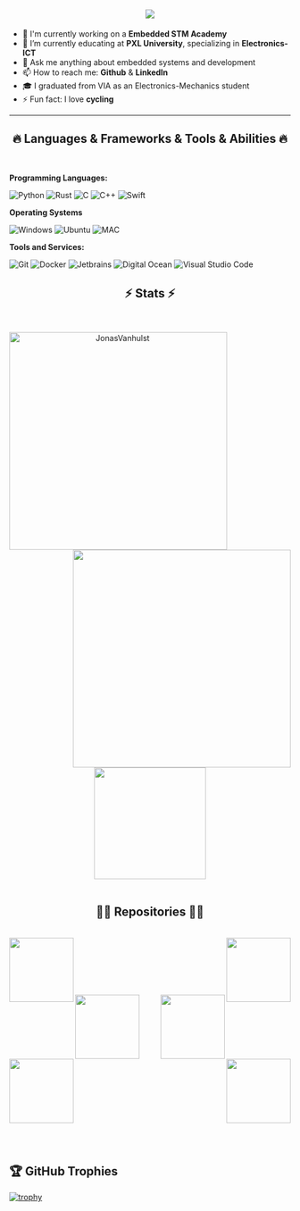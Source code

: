 <h1 align="center">
  <a href="https://git.io/typing-svg">
    <img src="https://readme-typing-svg.herokuapp.com?lines=Hi👋,+I'm+Jonas+Vanhulst&center=true&size=20">
  </a>
</h1>

- 🔭 I'm currently working on a **Embedded STM Academy**
- 🌱 I’m currently educating at **PXL University**, specializing in **Electronics-ICT**
- 💬 Ask me anything about embedded systems and development
- 📫 How to reach me: **Github** & **LinkedIn**
- 🎓 I graduated from VIA as an Electronics-Mechanics student
- ⚡ Fun fact: I love **cycling**


<hr>
<h2 align="center">🔥 Languages & Frameworks & Tools & Abilities 🔥</h2>
<br>

**Programming Languages:**

![Python](https://img.shields.io/badge/Code-Python-informational?style=flat&logo=python&logoColor=white&color=6aa6f8)
![Rust](https://img.shields.io/badge/Code-Rust-informational?style=flat&logo=rust&logoColor=white&color=6aa6f8)
![C](https://img.shields.io/badge/Code-C-informational?style=flat&logo=c&logoColor=white&color=6aa6f8)
![C++](https://img.shields.io/badge/Code-C++-informational?style=flat&logo=cplusplus&logoColor=white&color=6aa6f8)
![Swift](https://img.shields.io/badge/Code-swift-informational?style=flat&logo=swift&logoColor=white&color=6aa6f8)


**Operating Systems**

![Windows](https://img.shields.io/badge/OS-Windows-informational?style=flat&logo=windows&logoColor=white&color=6aa6f8)
![Ubuntu](https://img.shields.io/badge/OS-Ubuntu-informational?style=flat&logo=ubuntu&logoColor=white&color=6aa6f8)
![MAC](https://img.shields.io/badge/OS-Apple-informational?style=flat&logo=apple&logoColor=white&color=6aa6f8)

**Tools and Services:**

![Git](https://img.shields.io/badge/Tools-Git-informational?style=flat&logo=git&logoColor=white&color=6aa6f8)
![Docker](https://img.shields.io/badge/Tools-Docker-informational?style=flat&logo=docker&logoColor=white&color=6aa6f8)
![Jetbrains](https://img.shields.io/badge/Tools-Jetbrains-informational?style=flat&logo=jetbrains&logoColor=white&color=6aa6f8)
![Digital Ocean](https://img.shields.io/badge/Cloud-Digital_Ocean-informational?style=flat&logo=digitalocean&logoColor=white&color=6aa6f8)
![Visual Studio Code](https://img.shields.io/badge/Tools-Visual_Studio_Code-informational?style=flat&logo=visualstudiocode&logoColor=white&color=6aa6f8)

<h2 align="center">⚡ Stats ⚡</h2>
<br>
<p align=center>
  <div align=center>
    <a href="https://github.com/denvercoder1/github-readme-streak-stats" title="Go to Source">
      <img align="left" width=390 src="https://streak-stats.demolab.com/?user=JonasVanhulst&theme=react&border=61dafb&hide_border=true" alt="JonasVanhulst" />
    </a>
    <a href="https://github.com/anuraghazra/github-readme-stats" title="Go to Source">
      <img align="right" width=390 src="https://github-readme-stats.vercel.app/api?username=JonasVanhulst&show_icons=true&theme=react&border_color=61dafb&hide_border=true" />
    </a>
  </div>
  <br><br><br><br><br><br><br><br><br>
  <div align=center>
    <a href="https://github.com/anuraghazra/github-readme-stats">
      <img height=200 align="center" src="https://github-readme-stats.vercel.app/api/top-langs/?username=JonasVanhulst&hide=c%23,powershell,Mathematica,Ruby,Objective-C,Objective-C%2b%2b,Cuda&title_color=61dafb&text_color=ffffff&icon_color=61dafb&bg_color=20232a&langs_count=8&layout=compact&border_color=61dafb&hide_border=true&size_weight=0.5&count_weight=0.5" />
    </a>
  </div>
  <br>
</p>

<h2 align="center">👨‍💻 Repositories 👨‍💻</h2>
<br>
<div width="100%" align="center">
  <a align="left" href="https://github.com/JonasVanhulst/AdventOfCode" title="AdvenOfCode"><img align="left" height="115" src="https://github-readme-stats.vercel.app/api/pin/?username=JonasVanhulst&repo=AdventOfCode&theme=react&border_color=61dafb&border_radius=10"></a>
  <a align="right" href="https://github.com/JonasVanhulst/embedded-iot-academy" title="embedded-iot-academy"><img align="right" height="115"  src="https://github-readme-stats.vercel.app/api/pin/?username=JonasVanhulst&repo=JonasVanhulst&theme=react&border_color=61dafb&border_radius=10"></a>
</div>
<br/><br/><br/><br/><br/><br/>
<div width="100%" align="center">
  <a align="left" href="https://github.com/JonasVanhulst/minesweeper" title="minesweeper"><img align="left" height="115" src="https://github-readme-stats.vercel.app/api/pin/?username=JonasVanhulst&repo=minesweeper&theme=react&border_color=61dafb&border_radius=10"></a>
  <a align="right" href="https://github.com/JonasVanhulst/SwiftAdventures" title="SwiftAdventures"><img align="right" height="115"  src="https://github-readme-stats.vercel.app/api/pin/?username=JonasVanhulst&repo=SwiftAdventures&theme=react&border_color=61dafb&border_radius=10"></a>
</div>
<br/><br/><br/><br/><br/><br/>
<div width="100%" align="center">
  <a align="left" href="https://github.com/JonasVanhulst/SolderingStation" title="SolderingStation"><img align="left" height="115" src="https://github-readme-stats.vercel.app/api/pin/?username=JonasVanhulst&repo=SolderingStation&theme=react&border_color=61dafb&border_radius=10"></a>
  <a align="right" href="https://github.com/JonasVanhulst/DepthMonitor" title="DepthMonitor"><img align="right" height="115" src="https://github-readme-stats.vercel.app/api/pin/?username=JonasVanhulst&repo=DepthMonitor&theme=react&border_color=61dafb&border_radius=10"></a>
</div>

<br>
<br>
<br>
<br>
<br>
<br>
<br>
<br>
<br>
<br>


## 🏆 GitHub Trophies

[![trophy](https://github-profile-trophy.vercel.app/?username=JonasVanhulst&theme=nord&column=7)](https://github.com/ryo-ma/github-profile-trophy)
